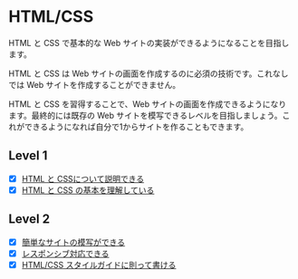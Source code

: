 # HTML/CSS

HTML と CSS で基本的な Web サイトの実装ができるようになることを目指します。

HTML と CSS は Web サイトの画面を作成するのに必須の技術です。これなしでは Web サイトを作成することができません。

HTML と CSS を習得することで、Web サイトの画面を作成できるようになります。最終的には既存の Web サイトを模写できるレベルを目指しましょう。これができるようになれば自分で1からサイトを作ることもできます。

## Level 1

- [x] [HTML と CSSについて説明できる](/quest/technologies/html/HTML_EXPLAIN.md)
- [x] [HTML と CSS の基本を理解している](/quest/technologies/html/HTML_BASIC.md)

## Level 2

- [x] [簡単なサイトの模写ができる](/quest/technologies/html/SIMPLE_SITE_COPY.md)
- [x] [レスポンシブ対応できる](/quest/technologies/html/RESPONSIVE.md)
- [x] [HTML/CSS スタイルガイドに則って書ける](/quest/technologies/html/STYLEGUIDE.md)
